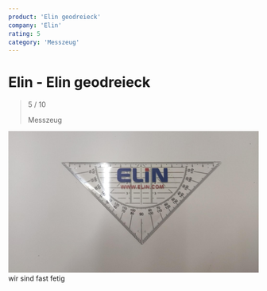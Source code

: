 ```yaml
---
product: 'Elin geodreieck'
company: 'Elin'
rating: 5
category: 'Messzeug'
---
```


# Elin - Elin geodreieck
>
> 5 / 10
>
> Messzeug

![Elin geodreieck](./assets/elin-elin-geodreieck-d0896590-40c2-469b-9f0c-fa8542e26488.jpg)
wir sind fast fetig
